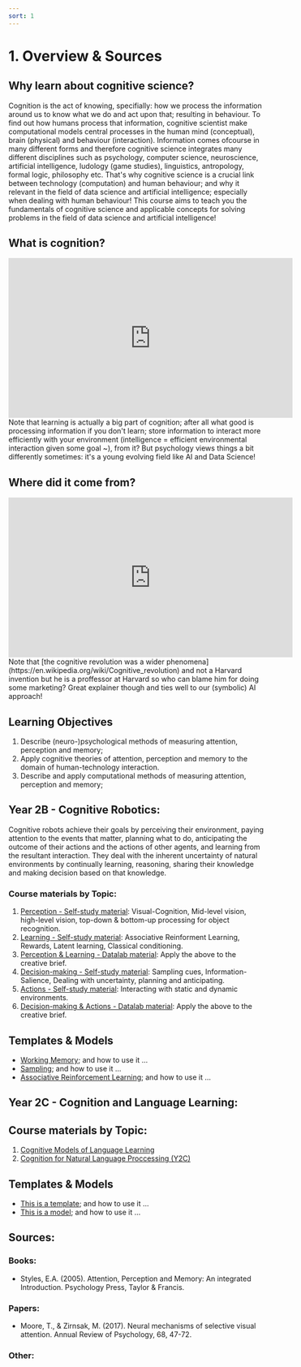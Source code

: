 ```yaml
---
sort: 1
---
```


# 1. Overview & Sources

## Why learn about cognitive science?
Cognition is the act of knowing, specifially: how we process the information around us to know what we do and act upon that; resulting in behaviour. To find out how humans process that information, cognitive scientist make computational models central processes in the human mind (conceptual), brain (physical) and behaviour (interaction). Information comes ofcourse in many different forms and therefore cognitive science integrates many different disciplines such as psychology, computer science, neuroscience, artificial intelligence, ludology (game studies), linguistics, antropology, formal logic, philosophy etc. That's why cognitive science is a crucial link between technology (computation) and human behaviour; and why it relevant in the field of data science and artificial intelligence; especially when dealing with human behaviour! This course aims to teach you the fundamentals of cognitive science and applicable concepts for solving problems in the field of data science and artificial intelligence! 

## What is cognition?
<iframe width="560" height="315" src="https://www.youtube.com/embed/R-sVnmmw6WY" title="YouTube video player" frameborder="0" allow="accelerometer; autoplay; clipboard-write; encrypted-media; gyroscope; picture-in-picture" allowfullscreen></iframe>
Note that learning is actually a big part of cognition; after all what good is processing information if you don't learn; store information to interact more efficiently with your environment (intelligence = efficient environmental interaction given some goal ~), from it? But psychology views things a bit differently sometimes: it's a young evolving field like AI and Data Science!

## Where did it come from?
<iframe width="560" height="315" src="https://www.youtube.com/embed/AeoyzqmyWug" title="YouTube video player" frameborder="0" allow="accelerometer; autoplay; clipboard-write; encrypted-media; gyroscope; picture-in-picture" allowfullscreen></iframe>
Note that [the cognitive revolution was a wider phenomena](https://en.wikipedia.org/wiki/Cognitive_revolution) and not a Harvard invention but he is a proffessor at Harvard so who can blame him for doing some marketing? Great explainer though and ties well to our (symbolic) AI approach!

## Learning Objectives
1. Describe (neuro-)psychological methods of measuring attention, perception and memory;
2. Apply cognitive theories of attention, perception and memory to the domain of human-technology interaction.
3. Describe and apply computational methods of measuring attention, perception and memory;

## Year 2B - Cognitive Robotics:
Cognitive robots achieve their goals by perceiving their environment, paying attention to the events that matter, planning what to do, anticipating the outcome of their actions and the actions of other agents, and learning from the resultant interaction. They deal with the inherent uncertainty of natural environments by continually learning, reasoning, sharing their knowledge and making decision based on that knowledge.

### Course materials by Topic:
1. [Perception - Self-study material](https://adsai.buas.nl/Study%20Content/Cognition%20Fundamentals/Perception%20-%20Self-study%20material.html): Visual-Cognition, Mid-level vision, high-level vision, top-down & bottom-up processing for object recognition.
2. [Learning - Self-study material](https://adsai.buas.nl/Study%20Content/Cognition%20Fundamentals/Learning%20Self-study%20material.html): Associative Reinforment Learning, Rewards, Latent learning, Classical conditioning. 
3. [Perception & Learning - Datalab material](https://adsai.buas.nl/Study%20Content/Cognition%20Fundamentals/Perception%20and%20Learning%20-%20Datalab%20material.html): Apply the above to the creative brief.
4. [Decision-making - Self-study material](https://adsai.buas.nl/Study%20Content/Cognition%20Fundamentals/Decision-making%20&%20Actions%20-%20Self-study%20material.html): Sampling cues, Information-Salience, Dealing with uncertainty, planning and anticipating.
4. [Actions - Self-study material](https://adsai.buas.nl/Study%20Content/Cognition%20Fundamentals/Decision-making%20&%20Actions%20-%20Self-study%20material.html): Interacting with static and dynamic environments.
5. [Decision-making & Actions - Datalab material](https://adsai.buas.nl/Study%20Content/Cognition%20Fundamentals/Decision-making%20&%20Actions%20-%20Datalab%20material.html): Apply the above to the creative brief.

## Templates & Models
-	[Working Memory](https://github.com/BredaUniversityADSAI/ADS-AI/blob/2be98bf4081654daf358feb6291bb0fc387502a5/docs/Study%20Content/Cognition%20Fundamentals/assets/WorkingMemory.png); and how to use it ...
-	[Sampling](https://github.com/BredaUniversityADSAI/ADS-AI/blob/2be98bf4081654daf358feb6291bb0fc387502a5/docs/Study%20Content/Cognition%20Fundamentals/assets/ActiveSampling.jpg); and how to use it ...
-	[Associative Reinforcement Learning](https://github.com/BredaUniversityADSAI/ADS-AI/blob/2be98bf4081654daf358feb6291bb0fc387502a5/docs/Study%20Content/Cognition%20Fundamentals/assets/AssociativeReinforcementLearning.png); and how to use it ...

## Year 2C - Cognition and Language Learning:


## Course materials by Topic:
1. [Cognitive Models of Language Learning]()
2. [Cognition for Natural Language Proccessing (Y2C)]()

## Templates & Models
-	[This is a template](https://docs.google.com/document/d/166AeV0NsMyyLlpPOaeC1Xo0bSvLRM_HN?rtpof=true&authuser=bram.heijligers%40gmail.com&usp=drive_fs); and how to use it ...
-	[This is a model](https://docs.google.com/document/d/166IJ62T9OEnrNnJgmgAH2aiSS-mM6Uzd?rtpof=true&authuser=bram.heijligers%40gmail.com&usp=drive_fs); and how to use it ...

## Sources:

### Books:
- Styles, E.A. (2005). Attention, Perception and Memory: An integrated Introduction. Psychology Press, Taylor & Francis.

### Papers:
- Moore, T., & Zirnsak, M. (2017). Neural mechanisms of selective visual attention. Annual Review of Psychology, 68, 47-72.

### Other:
